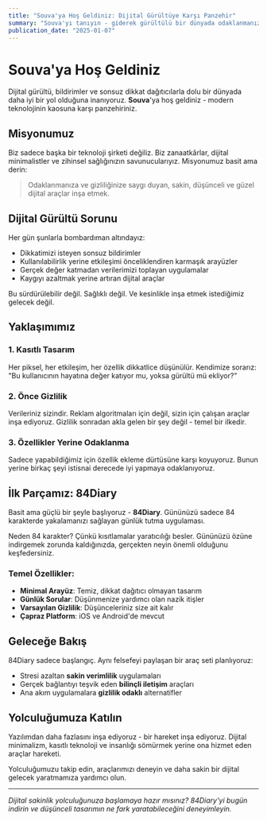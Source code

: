 ```yaml
---
title: "Souva'ya Hoş Geldiniz: Dijital Gürültüye Karşı Panzehir"
summary: "Souva'yı tanıyın - giderek gürültülü bir dünyada odaklanmanıza ve gizliliğinize saygı duyan, sakin ve düşünceli dijital araçlar inşa etme misyonumuz."
publication_date: "2025-01-07"
---
```


# Souva'ya Hoş Geldiniz

Dijital gürültü, bildirimler ve sonsuz dikkat dağıtıcılarla dolu bir dünyada daha iyi bir yol olduğuna inanıyoruz. **Souva**'ya hoş geldiniz - modern teknolojinin kaosuna karşı panzehiriniz.

## Misyonumuz

Biz sadece başka bir teknoloji şirketi değiliz. Biz zanaatkârlar, dijital minimalistler ve zihinsel sağlığınızın savunucularıyız. Misyonumuz basit ama derin:

> Odaklanmanıza ve gizliliğinize saygı duyan, sakin, düşünceli ve güzel dijital araçlar inşa etmek.

## Dijital Gürültü Sorunu

Her gün şunlarla bombardıman altındayız:
- Dikkatimizi isteyen sonsuz bildirimler
- Kullanılabilirlik yerine etkileşimi önceliklendiren karmaşık arayüzler
- Gerçek değer katmadan verilerimizi toplayan uygulamalar
- Kaygıyı azaltmak yerine artıran dijital araçlar

Bu sürdürülebilir değil. Sağlıklı değil. Ve kesinlikle inşa etmek istediğimiz gelecek değil.

## Yaklaşımımız

### 1. **Kasıtlı Tasarım**
Her piksel, her etkileşim, her özellik dikkatlice düşünülür. Kendimize sorarız: "Bu kullanıcının hayatına değer katıyor mu, yoksa gürültü mü ekliyor?"

### 2. **Önce Gizlilik**
Verileriniz sizindir. Reklam algoritmaları için değil, sizin için çalışan araçlar inşa ediyoruz. Gizlilik sonradan akla gelen bir şey değil - temel bir ilkedir.

### 3. **Özellikler Yerine Odaklanma**
Sadece yapabildiğimiz için özellik ekleme dürtüsüne karşı koyuyoruz. Bunun yerine birkaç şeyi istisnai derecede iyi yapmaya odaklanıyoruz.

## İlk Parçamız: 84Diary

Basit ama güçlü bir şeyle başlıyoruz - **84Diary**. Gününüzü sadece 84 karakterde yakalamanızı sağlayan günlük tutma uygulaması.

Neden 84 karakter? Çünkü kısıtlamalar yaratıcılığı besler. Gününüzü özüne indirgemek zorunda kaldığınızda, gerçekten neyin önemli olduğunu keşfedersiniz.

### Temel Özellikler:
- **Minimal Arayüz**: Temiz, dikkat dağıtıcı olmayan tasarım
- **Günlük Sorular**: Düşünmenize yardımcı olan nazik itişler
- **Varsayılan Gizlilik**: Düşünceleriniz size ait kalır
- **Çapraz Platform**: iOS ve Android'de mevcut

## Geleceğe Bakış

84Diary sadece başlangıç. Aynı felsefeyi paylaşan bir araç seti planlıyoruz:
- Stresi azaltan **sakin verimlilik** uygulamaları
- Gerçek bağlantıyı teşvik eden **bilinçli iletişim** araçları
- Ana akım uygulamalara **gizlilik odaklı** alternatifler

## Yolculuğumuza Katılın

Yazılımdan daha fazlasını inşa ediyoruz - bir hareket inşa ediyoruz. Dijital minimalizm, kasıtlı teknoloji ve insanlığı sömürmek yerine ona hizmet eden araçlar hareketi.

Yolculuğumuzu takip edin, araçlarımızı deneyin ve daha sakin bir dijital gelecek yaratmamıza yardımcı olun.

---

*Dijital sakinlik yolculuğunuza başlamaya hazır mısınız? 84Diary'yi bugün indirin ve düşünceli tasarımın ne fark yaratabileceğini deneyimleyin.* 